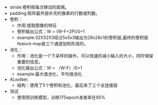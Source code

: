- stride:卷积核每次移动的距离。
- padding:矩阵最外层补充的像素的行数或列数。
- 卷积：
  - 作用:提取图像的特征
  - 卷积输出公式：W = (W-F+2P)/S+1
  - example:32X32X3经过5x5x3输出为28x28x1的卷积层,最终的卷积层feature map是三个通道加和形成的。
- 池化：
  - 作用：池化是一个下采样的操作，可以快速的减小输入的大小，同时保留重要的信息。
  - 池化输出公式：W = （W-F）/S+1
  - example:最大值池化，平均值池化
- ALexNet:
  - 结构：使用了5个卷积和池化，最后来了三个全连接层
- 测试
  - 使用预训练模型，训练175epoch准者率在95%